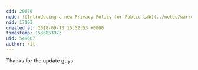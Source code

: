 ```yaml
---
cid: 20670
node: ![Introducing a new Privacy Policy for Public Lab](../notes/warren/09-12-2018/introducing-a-new-privacy-policy-for-public-lab)
nid: 17103
created_at: 2018-09-13 15:52:53 +0000
timestamp: 1536853973
uid: 549607
author: rit
---
```


Thanks for the update guys
